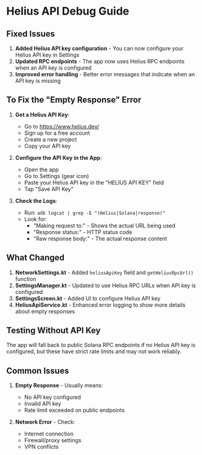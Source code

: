 # Helius API Debug Guide

## Fixed Issues

1. **Added Helius API key configuration** - You can now configure your Helius API key in Settings
2. **Updated RPC endpoints** - The app now uses Helius RPC endpoints when an API key is configured
3. **Improved error handling** - Better error messages that indicate when an API key is missing

## To Fix the "Empty Response" Error

1. **Get a Helius API Key**:
   - Go to https://www.helius.dev/
   - Sign up for a free account
   - Create a new project
   - Copy your API key

2. **Configure the API Key in the App**:
   - Open the app
   - Go to Settings (gear icon)
   - Paste your Helius API key in the "HELIUS API KEY" field
   - Tap "Save API Key"

3. **Check the Logs**:
   - Run: `adb logcat | grep -E "(Helius|Solana|response)"`
   - Look for:
     - "Making request to:" - Shows the actual URL being used
     - "Response status:" - HTTP status code
     - "Raw response body:" - The actual response content

## What Changed

1. **NetworkSettings.kt** - Added `heliusApiKey` field and `getHeliusRpcUrl()` function
2. **SettingsManager.kt** - Updated to use Helius RPC URLs when API key is configured
3. **SettingsScreen.kt** - Added UI to configure Helius API key
4. **HeliusApiService.kt** - Enhanced error logging to show more details about empty responses

## Testing Without API Key

The app will fall back to public Solana RPC endpoints if no Helius API key is configured, but these have strict rate limits and may not work reliably.

## Common Issues

1. **Empty Response** - Usually means:
   - No API key configured
   - Invalid API key
   - Rate limit exceeded on public endpoints

2. **Network Error** - Check:
   - Internet connection
   - Firewall/proxy settings
   - VPN conflicts